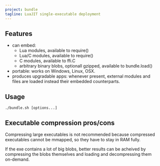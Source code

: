 ```yaml
---
project: bundle
tagline: LuaJIT single-executable deployment
---
```


## Features

  * can embed:
    * Lua modules, available to require()
	 * Lua/C modules, available to require()
	 * C modules, available to ffi.C
    * arbitrary binary blobs, optionall gzipped, available to bundle.load()
  * portable: works on Windows, Linux, OSX.
  * produces upgradable apps: whenever present, external modules and files
  are loaded instead their embedded counterparts.

## Usage


	./bundle.sh [options...]


## Executable compression pros/cons

Compressing large executables is not recommended because compressed
executables cannot be mmapped, so they have to stay in RAM fully.

If the exe contains a lot of big blobs, better results can be acheived
by compressing the blobs themselves and loading and decompressing them
on-demand.
